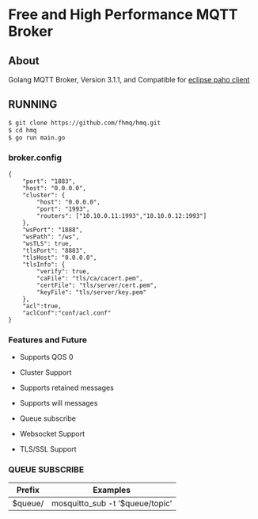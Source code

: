 Free and High Performance MQTT Broker 
============

## About
Golang MQTT Broker, Version 3.1.1, and Compatible
for [eclipse paho client](https://github.com/eclipse?utf8=%E2%9C%93&q=mqtt&type=&language=)

## RUNNING
```bash
$ git clone https://github.com/fhmq/hmq.git
$ cd hmq
$ go run main.go
```

### broker.config
~~~
{
	"port": "1883",
	"host": "0.0.0.0",
	"cluster": {
		"host": "0.0.0.0",
		"port": "1993",
		"routers": ["10.10.0.11:1993","10.10.0.12:1993"]
	},
	"wsPort": "1888",
	"wsPath": "/ws",
	"wsTLS": true,
	"tlsPort": "8883",
	"tlsHost": "0.0.0.0",
	"tlsInfo": {
		"verify": true,
		"caFile": "tls/ca/cacert.pem",
		"certFile": "tls/server/cert.pem",
		"keyFile": "tls/server/key.pem"
	},
	"acl":true,
	"aclConf":"conf/acl.conf"
}
~~~

### Features and Future

* Supports QOS 0

* Cluster Support

* Supports retained messages

* Supports will messages  

* Queue subscribe

* Websocket Support

* TLS/SSL Support

### QUEUE SUBSCRIBE

| Prefix        | Examples                        |
| ------------- |---------------------------------|
| $queue/       | mosquitto_sub -t ‘$queue/topic’ |

